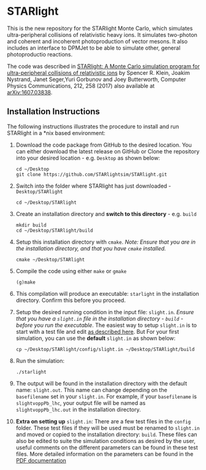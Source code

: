 # STARlight
This is the new repository for the STARlight Monte Carlo, which simulates ultra-peripheral collisions of relativistic heavy ions.   It simulates two-photon 
and coherent and incoherent photoproduction of vector mesons.  It also includes an interface to DPMJet to be able to simulate other, general photoproductio reactions.

The code was described in [STARlight: A Monte Carlo simulation program for ultra-peripheral collisions of relativistic ions](https://doi.org/10.1016/j.cpc.2016.10.016) by Spencer R. Klein, Joakim Nystrand, Janet Seger,Yuri Gorbunov and Joey Butterworth, Computer Physics Communications, 212, 258 (2017) also available at [arXiv:1607.03838]((https://arxiv.org/abs/1607.03838)).

## Installation Instructions
The following instructions illustrates the procedure to install and run STARlight in a *nix based environment:

1. Download the code package from GitHub to the desired location. You can either download the latest release on GitHub or Clone the repository into your desired location - e.g. `Desktop` as shown below:
    ```
    cd ~/Desktop
    git clone https://github.com/STARlightsim/STARlight.git
    ``` 
2. Switch into the folder where STARlight has just downloaded - `Desktop/STARlight`
    ```
    cd ~/Desktop/STARlight
    ```
3. Create an installation directory and __switch to this directory__ - e.g. `build`
    ```
    mkdir build
    cd ~/Desktop/STARlight/build
    ```
4. Setup this installation directory with `cmake`. *Note: Ensure that you are in the installation directory, and that you have `cmake` installed.*
    ```
    cmake ~/Desktop/STARlight
    ```
5. Compile the code using either `make` or `gmake`
    ```
    (g)make
    ```
6. This compilation will produce an executable: `starlight` in the installation directory. Confirm this before you proceed.
7. Setup the desired running condition in the input file: `slight.in`. *Ensure that you have a `slight.in` file in the installation directory - `build` - before you run the executable*.
The easiest way to setup `slight.in` is to start with a test file and edit [as described here](#extra). But For your first simulation, you can use the __default__ `slight.in` as shown below:
    ```
    cp ~/Desktop/STARlight/config/slight.in ~/Desktop/STARlight/build
    ```
8. Run the simulation:
    ```
    ./starlight
    ```
9. The output will be found in the installation directory with the default name: `slight.out`. This name can change depending on the `basefilename` set in your `slight.in`. For example, if your `basefilename` is `slightvoppPb_lhc`, your output file will be named as `slightvoppPb_lhc.out` in the installation directory.

10. <a id="extra"></a> __Extra on setting up__ `slight.in`: There are a few test files in the `config` folder. These test files if they will be used must be renamed to `slight.in` and moved or copied to the installation directory: `build`. These files can also be edited to suite the simulation conditions as desired by the user, useful comments on the different parameters can be found in these test files. More detailed information on the parameters can be found in the [PDF documentation](Readme.pdf)


